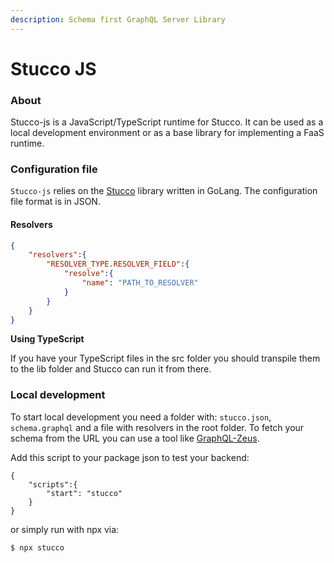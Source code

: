 ```yaml
---
description: Schema first GraphQL Server Library
---
```


# Stucco JS

### About

Stucco-js is a JavaScript/TypeScript runtime for Stucco. It can be used as a local development environment or as a base library for implementing a FaaS runtime.

### Configuration file

`Stucco-js` relies on the [Stucco](https://github.com/graphql-editor/stucco) library written in GoLang. The configuration file format is in JSON.

#### Resolvers

```json
{
    "resolvers":{
        "RESOLVER_TYPE.RESOLVER_FIELD":{
            "resolve":{
                "name": "PATH_TO_RESOLVER"
            }
        }
    }
}
```

**Using TypeScript**

If you have your TypeScript files in the src folder you should transpile them to the lib folder and Stucco can run it from there.

### Local development

To start local development you need a folder with: `stucco.json`, `schema.graphql` and a file with resolvers in the root folder. To fetch your schema from the URL you can use a tool like [GraphQL-Zeus](https://github.com/graphql-editor/graphql-zeus).

Add this script to your package json to test your backend:

```
{
    "scripts":{
        "start": "stucco"
    }
}
```

or simply run with npx via:

```
$ npx stucco
```
